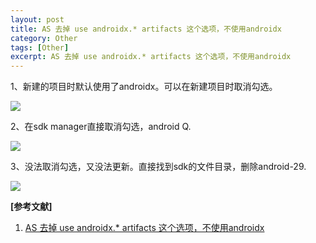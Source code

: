 ```yaml
---
layout: post
title: AS 去掉 use androidx.* artifacts 这个选项，不使用androidx
category: Other
tags: [Other]
excerpt: AS 去掉 use androidx.* artifacts 这个选项，不使用androidx
---
```


1、新建的项目时默认使用了androidx。可以在新建项目时取消勾选。

![](http://www.nangongyibin.com/assets/images/Android/Other/36.png)

2、在sdk manager直接取消勾选，android Q.

![](http://www.nangongyibin.com/assets/images/Android/Other/37.png)

3、没法取消勾选，又没法更新。直接找到sdk的文件目录，删除android-29.

![](http://www.nangongyibin.com/assets/images/Android/Other/38.png)


**[参考文献]** 

1. [AS 去掉 use androidx.* artifacts 这个选项，不使用androidx](https://blog.csdn.net/Big_Liu_bing/article/details/102561160 "AS 去掉 use androidx.* artifacts 这个选项，不使用androidx")


